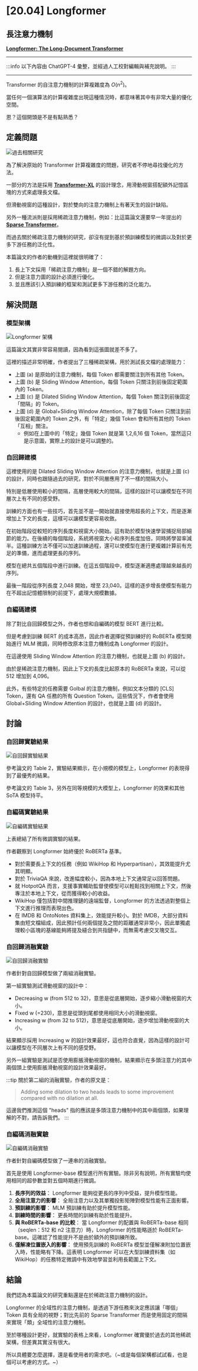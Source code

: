 # [20.04] Longformer

## 長注意力機制

[**Longformer: The Long-Document Transformer**](https://arxiv.org/pdf/2004.05150)

---

:::info
以下內容由 ChatGPT-4 彙整，並經過人工校對編輯與補充說明。
:::

---

Transformer 的自注意力機制的計算複雜度為 $O(n^2)$。

當任何一個演算法的計算複雜度出現這種情況時，都意味著其中有非常大量的優化空間。

恩？這個開頭是不是有點熟悉？

## 定義問題

![過去相關研究](./img/img1.jpg)

為了解決原始的 Transformer 計算複雜度的問題，研究者不停地尋找優化的方法。

一部分的方法是採用 [**Transformer-XL**](../1901-transformer-xl/index.md) 的設計理念，用滑動視窗搭配額外記憶區塊的方式來處理長文檔。

但滑動視窗的這種設計，對於雙向的注意力機制上有著天生的設計缺陷。

另外一種流派則是採用稀疏注意力機制，例如：比這篇論文還要早一年提出的 [**Sparse Transformer**](../1904-sparse-transformer/index.md)。

而過去關於稀疏注意力機制的研究，卻沒有提到基於預訓練模型的微調以及對於更多下游任務的泛化性。

本篇論文的作者的動機到這裡就很明確了：

1. 長上下文採用「稀疏注意力機制」是一個不錯的解題方向。
2. 但是注意力圖的設計必須進行優化。
3. 並且應該引入預訓練的框架和測試更多下游任務的泛化能力。

## 解決問題

### 模型架構

![Longformer 架構](./img/img2.jpg)

這篇論文其實非常容易閱讀，因為看到這張圖就差不多了。

這裡的描述非常明確，作者提出了三種稀疏架構，用於測試長文檔的處理能力：

- 上圖 (a) 是原始的注意力機制，每個 Token 都需要關注到所有其他 Token。
- 上圖 (b) 是 Sliding Window Attention，每個 Token 只關注到前後固定範圍內的 Token。
- 上圖 (c) 是 Dilated Sliding Window Attention，每個 Token 關注到前後固定「間隔」的 Token。
- 上圖 (d) 是 Global+Sliding Window Attention，除了每個 Token 只關注到前後固定範圍內的 Token 之外，有「特定」幾個 Token 會和所有其他的 Token 「互相」關注。
  - 例如在上圖中的「特定」幾個 Token 就是第 1,2,6,16 個 Token，當然這只是示意圖，實際上的設計是可以調整的。

### 自回歸建模

這裡使用的是 Dilated Sliding Window Attention 的注意力機制，也就是上圖 (c) 的設計，同時也跟隨過去的研究，對於不同層應用了不一樣的間隔大小。

特別是低層使用較小的間隔，高層使用較大的間隔，這樣的設計可以讓模型在不同層次上有不同的感受野。

訓練的方面也有一些技巧，首先並不是一開始就直接使用超長的上下文，而是逐漸增加上下文的長度，這樣可以讓模型更容易收斂。

在初始階段從較短的序列長度和視窗大小開始。這有助於模型快速學習捕捉局部細節的能力。在後續的每個階段，系統將視窗大小和序列長度加倍，同時將學習率減半。這種訓練方法不僅可以加速訓練過程，還可以使模型在進行更複雜計算前有充足的準備，進而處理更長的序列。

模型在總共五個階段中進行訓練。在這五個階段中，模型逐漸適應處理越來越長的序列。

最後一階段從序列長度 2,048 開始，增至 23,040。這樣的逐步增長使模型有能力在不超出記憶體限制的前提下，處理大規模數據。

### 自編碼建模

除了對比自回歸模型之外，作者也想和自編碼的模型 BERT 進行比較。

但是考慮到訓練 BERT 的成本高昂，因此作者選擇從預訓練好的 RoBERTa 模型開始進行 MLM 微調，同時修改原本注意力機制成為 Longformer 的設計。

在這邊使用 Sliding Window Attention 的注意力機制，也就是上圖 (b) 的設計。

由於是稀疏注意力機制，因此上下文的長度比起原本的 RoBERTa 來說，可以從 512 增加到 4,096。

此外，有些特定的任務需要 Golbal 的注意力機制，例如文本分類的 \[CLS\] Token，還有 QA 任務的所有 Question Token。這些情況下，作者會使用 Global+Sliding Window Attention 的設計，也就是上圖 (d) 的設計。

## 討論

### 自回歸實驗結果

![自回歸實驗結果](./img/img3.jpg)

參考論文的 Table 2，實驗結果顯示，在小規模的模型上，Longformer 的表現得到了最優秀的結果。

參考論文的 Table 3，另外在同等規模的大模型上，Longformer 的效果和其他 SoTA 模型持平。

### 自編碼實驗結果

![自編碼實驗結果](./img/img5.jpg)

上表總結了所有微調實驗的結果。

作者觀察到 Longformer 始終優於 RoBERTa 基準。

- 對於需要長上下文的任務（例如 WikiHop 和 Hyperpartisan），其效能提升尤其明顯。
- 對於 TriviaQA 來說，改進幅度較小，因為本地上下文通常足以回答問題。
- 就 HotpotQA 而言，支援事實輔助監督使模型可以輕鬆找到相關上下文，然後專注於本地上下文，從而獲得較小的收益。
- WikiHop 僅包括對中間推理鏈的遠端監督，Longformer 的方法透過對整個上下文進行推理而表現出色。
- 在 IMDB 和 OntoNotes 資料集上，效能提升較小。對於 IMDB，大部分資料集由短文檔組成，因此預計任何兩個提及之間的距離通常非常小，因此單獨處理較小區塊的基線能夠將提及縫合到共指鏈中，而無需考慮交叉塊交互。

### 自回歸消融實驗

![自回歸消融實驗](./img/img4.jpg)

作者針對自回歸模型做了兩組消融實驗。

第一組實驗測試滑動視窗的設計中：

- Decreasing w (from 512 to 32)，意思是從底層開始，逐步縮小滑動視窗的大小。
- Fixed w (=230)，意思是從頭到尾都使用相同大小的滑動視窗。
- Increasing w (from 32 to 512)，意思是從底層開始，逐步增加滑動視窗的大小。

結果顯示採用 Increasing w 的設計效果最好，這也符合直覺，因為這樣的設計可以讓模型在不同層次上有不同的感受野。

另外一組實驗是測試是否使用膨脹滑動視窗的機制，結果顯示在多頭注意力的其中兩個頭上使用膨脹滑動視窗的設計效果最好。

:::tip
關於第二組的消融實驗，作者的原文是：

> Adding some dilation to two heads leads to some improvement compared with no dilation at all.

這邊我們推測這個 "heads" 指的應該是多頭注意力機制中的其中兩個頭，如果理解的不對，請告訴我們。
:::

### 自編碼消融實驗

![自編碼消融實驗](./img/img6.jpg)

作者針對自編碼模型做了一連串的消融實驗。

首先是使用 Longformer-base 模型進行所有實驗。除非另有說明，所有實驗均使用相同的超參數並對五個時期進行微調。

1. **長序列的效益**： Longformer 能夠從更長的序列中受益，提升模型性能。
2. **全局注意力的影響**： 全局注意力以及其單獨投影矩陣對模型性能有正面影響。
3. **預訓練的影響**： MLM 預訓練有助於提升模型性能。
4. **訓練時間的影響**： 更長時間的訓練有助於性能提升。
5. **與 RoBERTa-base 的比較**： 當 Longformer 的配置與 RoBERTa-base 相同（seqlen：512 和 n2 注意力）時，Longformer 的性能略遜於 RoBERTa-base。這確認了性能提升不是由於額外的預訓練所致。
6. **僅解凍位置嵌入的影響**： 使用預先訓練的 RoBERTa 模型並僅解凍附加位置嵌入時，性能略有下降。這表明 Longformer 可以在大型訓練資料集（如 WikiHop）的任務特定微調中有效地學習並利用長範圍上下文。

## 結論

我們認為本篇論文的研究重點還是在於稀疏注意力機制的設計。

Longformer 的全域性的注意力機制，是透過下游任務來決定應該讓「哪個」 Token 具有全局的視野；對比先前的 Sparse Transformer 而是使用固定的間隔來實現「類」全域性的注意力機制。

至於哪種設計更好，就實驗的表格上來看，Longformer 確實優於過去的其他稀疏架構，但差異其實沒有很大。

所以具體要怎麼選擇，還是看使用者的需求吧。（~或是每個架構都試試看，也是個可以考慮的方式。~）
